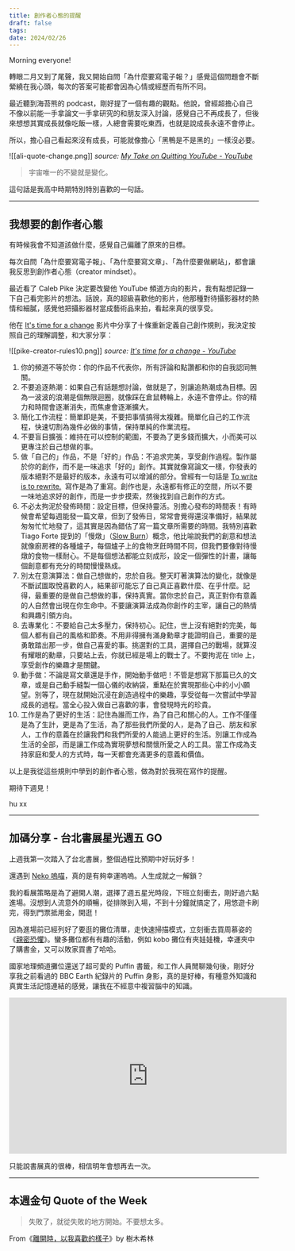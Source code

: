 ```yaml
---
title: 創作者心態的提醒
draft: false
tags: 
date: 2024/02/26
---
```

Morning everyone!

轉眼二月又到了尾聲，我又開始自問「為什麼要寫電子報？」感覺這個問題會不斷縈繞在我心頭，每次的答案可能都會因為心情或經歷而有所不同。

最近聽到海苔熊的 podcast，剛好提了一個有趣的觀點。他說，曾經超擔心自己不像以前能一手拿論文一手拿研究的和朋友深入討論，感覺自己不再成長了，但後來想想其實成長就像吃飯一樣，人總會需要吃東西，也就是說成長永遠不會停止。

所以，擔心自己看起來沒有成長，可能就像擔心「黑鴨是不是黑的」一樣沒必要。

![[ali-quote-change.png]]
*source: [My Take on Quitting YouTube - YouTube](https://www.youtube.com/watch?v=ETA6D3SkAZo&ref=chinghannhu.com)*

> 宇宙唯一的不變就是變化。

這句話是我高中時期特別特別喜歡的一句話。

---

## **我想要的創作者心態**

有時候我會不知道該做什麼，感覺自己偏離了原來的目標。

每次自問「為什麼要寫電子報」、「為什麼要寫文章」、「為什麼要做網站」，都會讓我反思到創作者心態（creator mindset）。

最近看了 Caleb Pike 決定要改變他 YouTube 頻道方向的影片，我有點想記錄一下自己看完影片的想法。話說，真的超級喜歡他的影片，他那種對待攝影器材的熱情和細膩，感覺他把攝影器材當成藝術品來拍，看起來真的很享受。

他在 [It's time for a change](https://www.youtube.com/watch?v=Bq8KJbaLpNk&ref=chinghannhu.com) 影片中分享了十條重新定義自己創作規則，我決定按照自己的理解調整，和大家分享：

![[pike-creator-rules10.png]]
*source: [It's time for a change - YouTube](https://www.youtube.com/watch?v=Bq8KJbaLpNk&ref=chinghannhu.com)*

1. 你的頻道不等於你：你的作品不代表你，所有評論和點讚都和你的自我認同無關。
2. 不要追逐熱潮：如果自己有話題想討論，做就是了，別讓追熱潮成為目標。因為一波波的浪潮是個無限迴圈，就像踩在倉鼠轉輪上，永遠不會停止。你的精力和時間會逐漸消失，而焦慮會逐漸擴大。
3. 簡化工作流程：簡單即是美，不要把事情搞得太複雜。簡單化自己的工作流程，快速切割為幾件必做的事情，保持單純的作業流程。
4. 不要盲目擴張：維持在可以控制的範圍，不要為了更多錢而擴大，小而美可以更專注於自己想做的事。
5. 做「自己的」作品，不是「好的」作品：不追求完美，享受創作過程。製作屬於你的創作，而不是一味追求「好的」創作。其實就像寫論文一樣，你發表的版本絕對不是最好的版本，永遠有可以增減的部分。曾經有一句話是 [To write is to rewrite.](https://alterspacefleet.wordpress.com/2020/03/18/to-write-is-to-rewrite/?ref=chinghannhu.com)  寫作是為了重寫。創作也是，永遠都有修正的空間，所以不要一味地追求好的創作，而是一步步摸索，然後找到自己創作的方式。
6. 不必太拘泥於發佈時間：設定目標，但保持靈活。別擔心發布的時間表！有時候會希望每週能發一篇文章，但到了發佈日，常常會覺得還沒準備好，結果就匆匆忙忙地發了，這其實是因為錯估了寫一篇文章所需要的時間。我特別喜歡 Tiago Forte 提到的「慢燉」（[Slow Burn](https://fortelabs.com/blog/the-10-principles-of-building-a-second-brain/?ref=chinghannhu.com)）概念，他比喻說我們的創意和想法就像廚房裡的各種爐子，每個爐子上的食物烹飪時間不同，但我們要像對待慢燉的食物一樣耐心。不是每個想法都能立刻成形，設定一個彈性的計畫，讓每個創意都有充分的時間慢慢熟成。
7. 別太在意演算法：做自己想做的，忠於自我。整天盯著演算法的變化，就像是不斷試圖取悅喜歡的人，結果卻可能忘了自己真正喜歡什麼、在乎什麼。記得，最重要的是做自己想做的事，保持真實。當你忠於自己，真正對你有意義的人自然會出現在你生命中。不要讓演算法成為你創作的主宰，讓自己的熱情和興趣引領方向。
8. 去專業化：不要給自己太多壓力，保持初心。記住，世上沒有絕對的完美，每個人都有自己的風格和節奏。不用非得擁有滿身勳章才能證明自己，重要的是勇敢踏出那一步，做自己喜愛的事。挑選對的工具，選擇自己的戰場，就算沒有耀眼的勳章，只要站上去，你就已經是場上的戰士了。不要拘泥在 title 上，享受創作的樂趣才是關鍵。
9. 動手做：不論是寫文章還是手作，開始動手做吧！不管是想寫下那篇已久的文章，或是自己動手縫製一個心儀的收納袋，重點在於實現那些心中的小小願望。別等了，現在就開始沉浸在創造過程中的樂趣，享受從每一次嘗試中學習成長的過程。當全心投入做自己喜歡的事，會發現時光的珍貴。
10. 工作是為了更好的生活：記住為誰而工作，為了自己和關心的人。工作不僅僅是為了生計，更是為了生活，為了那些我們所愛的人，是為了自己、朋友和家人，工作的意義在於讓我們和我們所愛的人能過上更好的生活。別讓工作成為生活的全部，而是讓工作成為實現夢想和關懷所愛之人的工具。當工作成為支持家庭和愛人的方式時，每一天都會充滿更多的意義和價值。 

以上是我從這些規則中學到的創作者心態，做為對於我現在寫作的提醒。

期待下週見！

hu xx

---

## **加碼分享 - 台北書展星光週五 GO**

上週我第一次踏入了台北書展，整個過程比預期中好玩好多！

還遇到 [Neko 嗚喵](https://www.youtube.com/@NeKoWu?ref=chinghannhu.com)，真的是有夠幸運嗚嗚。人生成就之一解鎖？

我的看展策略是為了避開人潮，選擇了週五星光時段，下班立刻衝去，剛好過六點進場。沒想到人流意外的順暢，從排隊到入場，不到十分鐘就搞定了，用悠遊卡刷完，得到門票抵用金，開逛！

因為進場前已經列好了要逛的攤位清單，走快速掃描模式，立刻衝去買周慕姿的《[親密恐懼](https://r10.to/hPCKX0?ref=chinghannhu.com)》。蠻多攤位都有有趣的活動，例如 kobo 攤位有夾娃娃機，幸運夾中了購書金，又可以敗家買書了哈哈。

國家地理頻道攤位還送了超可愛的 Puffin 書籤，和工作人員閒聊幾句後，剛好分享我之前看過的 BBC Earth 紀錄片的 Puffin 身影，真的是好棒，有種意外知識和真實生活記憶連結的感覺，讓我在不經意中複習腦中的知識。

<iframe width="560" height="315" src="https://www.youtube.com/embed/EIUJfXk3_3w?si=OrTkMQ_-gHzYqN58" title="YouTube video player" frameborder="0" allow="accelerometer; autoplay; clipboard-write; encrypted-media; gyroscope; picture-in-picture; web-share" referrerpolicy="strict-origin-when-cross-origin" allowfullscreen></iframe>

只能說書展真的很棒，相信明年會想再去一次。

---

## 本週金句 Quote of the Week

> 失敗了，就從失敗的地方開始。不要想太多。

From《[離開時，以我喜歡的樣子](https://r10.to/hPIDs2?ref=chinghannhu.com)》by 樹木希林